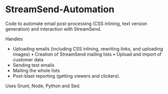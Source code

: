 StreamSend-Automation
=====================

Code to automate email post-processing (CSS inlining, text version generation) and interaction with StreamSend.

Handles

* Uploading emails (including CSS inlining, rewriting links, and uploading images)
• Creation of StreamSend mailing lists
• Upload and import of customer data
* Sending test emails
* Mailing the whole lists
* Post-blast reporting (getting viewers and clickers).

Uses Grunt, Node, Python and Sed.


